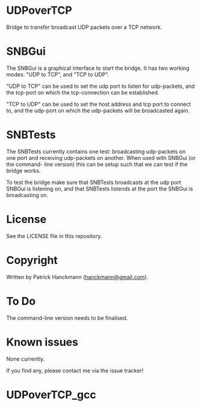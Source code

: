 UDPoverTCP
==========

Bridge to transfer broadcast UDP packets over a TCP network.

SNBGui
======

The SNBGui is a graphical interface to start the bridge. It has two working
modes: "UDP to TCP", and "TCP to UDP".

"UDP to TCP" can be used to set the udp port to listen for udp-packets, and
the tcp-port on which the tcp-connection can be established.

"TCP to UDP" can be used to set the host address and tcp port to connect to,
and the udp-port on which the udp-packets will be broadcasted again.

SNBTests
========

The SNBTests currently contains one test: broadcasting udp-packets on one port
and receiving udp-packets on another. When used with SNBGui (or the command-
line version) this can be setup such that we can test if the bridge works.

To test the bridge make sure that SNBTests broadcasts at the udp port SNBGui
is listening on, and that SNBTests listends at the port the SNBGui is
broadcasting on.

License
=======

See the LICENSE file in this repository.

Copyright
=========

Written by Patrick Hanckmann (hanckmann@gmail.com).

To Do
=====

The command-line version needs to be finalised.

Known issues
============

None currently.

If you find any, please contact me via the issue tracker!
# UDPoverTCP_gcc

